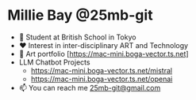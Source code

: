 # Millie Bay @25mb-git
- 🏫 Student at British School in Tokyo
- ❤️ Interest in inter-disciplinary ART and Technology
- 🎨 Art portfolio [https://mac-mini.boga-vector.ts.net]
- LLM Chatbot Projects
  - https://mac-mini.boga-vector.ts.net/mistral
  - https://mac-mini.boga-vector.ts.net/openai
- 📫 You can reach me 25mb-git@gmail.com
